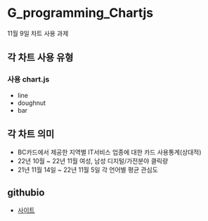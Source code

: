 # G_programming_Chartjs
11월 9일 차트 사용 과제

## 각 차트 사용 유형
### 사용 chart.js
- line
- doughnut
- bar
## 각 차트 의미
- BC카드에서 제공한 지역별 IT서비스 업종에 대한 카드 사용통계(상대적)
- 22년 10월 ~ 22년 11월 여성, 남성 디지털/가전분야 클릭량
- 21년 11월 14일 ~ 22년 11월 5일 각 언어별 평균 관심도
## githubio
- [사이트](https://malonedh.github.io/G_programming_Chartjs/chart)
